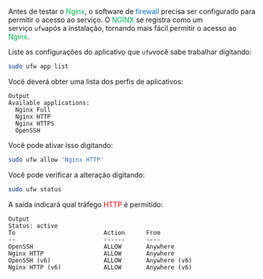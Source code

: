 
Antes de testar o <font color="#00b050">Nginx</font>, o software de <font color="#0070c0">firewall</font> precisa ser configurado para permitir o acesso ao serviço. O <font color="#00b050">NGINX</font> se registra como um serviço `ufw`após a instalação, tornando mais fácil permitir o acesso ao <font color="#00b050">Nginx</font>.

Liste as configurações do aplicativo que `ufw`você sabe trabalhar digitando:

```bash
sudo ufw app list
```

Você deverá obter uma lista dos perfis de aplicativos:

```
Output
Available applications:
  Nginx Full
  Nginx HTTP
  Nginx HTTPS
  OpenSSH
```

Você pode ativar isso digitando:

```bash
sudo ufw allow 'Nginx HTTP'
```

Você pode verificar a alteração digitando:

```bash
sudo ufw status
```

A saída indicará qual tráfego <font color="#ff0000">HTTP</font> é permitido:

```
Output
Status: active
To                         Action      From
--                         ------      ----
OpenSSH                    ALLOW       Anywhere
Nginx HTTP                 ALLOW       Anywhere
OpenSSH (v6)               ALLOW       Anywhere (v6)
Nginx HTTP (v6)            ALLOW       Anywhere (v6)
```